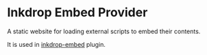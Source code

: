 # Inkdrop Embed Provider

A static website for loading external scripts to embed their contents.

It is used in [inkdrop-embed](https://github.com/inkdropapp/inkdrop-embed) plugin.
